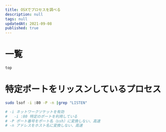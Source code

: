 ```yaml
---
title: OSXでプロセスを調べる
description: null
tags: null
updatedAt: 2021-09-08
published: true
---
```


# 一覧

```sh
top
```

# 特定ポートをリッスンしているプロセス

```sh
sudo lsof -i :80 -P -n |grep "LISTEN"

# -i ネットワークソケットを有効
#   -i :80 特定のポートを利用している
# -P ポート番号をポート名（ssh）に変換しない、高速
# -n アドレスをホスト名に変換しない、高速
```
